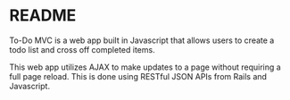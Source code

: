 # README

To-Do MVC is a web app built in Javascript that allows users to create a todo list and cross off completed items.

This web app utilizes AJAX to make updates to a page without requiring a full page reload. This is done using RESTful JSON APIs from Rails and Javascript.



